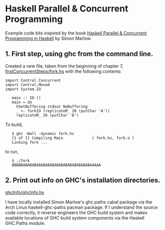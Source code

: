 # Haskell Parallel & Concurrent Programming
Example code bits inspired by the book
[Haskell Parallel & Concurrent Programming in Haskell](http://shop.oreilly.com/product/0636920026365.do)
by Simon Marlow.

## 1. First step, using ghc from the command line.
Created a new file, taken from the beginning of chapter 7,
[firstConcurrentSteps/fork.hs](firstConcurrentSteps/fork.hs)
with the following contents:
```
import Control.Concurrent
import Control.Monad
import System.IO

   main :: IO ()
   main = do
     hSetBuffering stdout NoBuffering
     _ <- forkIO (replicateM_ 20 (putChar 'A'))
     replicateM_ 20 (putChar 'B')
```
To build,
```
   $ ghc -Wall -dynamic fork.hs
   [1 of 1] Compiling Main             ( fork.hs, fork.o )
   Linking fork ...
``` 
to run,
```
   $ ./fork 
   BBBBBABABABABABABABABABABABABABABABAAAAA
```

## 2. Print out info on GHC's installation directories.
[ghcInfo/ghcInfo.hs](ghcInfo/ghcInfo.hs)

I have locally installed Simon Marlow's ghc.paths cabal package via 
the Arch Linux haskell-ghc-paths pacman package.  If I understand the
source code correctly, it reverse engineers the GHC build system and
makes available locations of GHC build system components via the Haskell
GHC.Paths module.
